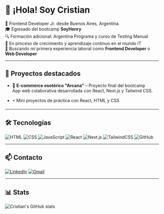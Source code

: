 # 👋 ¡Hola! Soy Cristian

🎯 Frontend Developer Jr. desde Buenos Aires, Argentina  
🎓 Egresado del bootcamp **SoyHenry**  
🔍 Formación adicional: Argentina Programa y curso de Testing Manual  
🌱 En proceso de crecimiento y aprendizaje continuo en el mundo IT  
💼 Buscando mi primera experiencia laboral como **Frontend Developer** o **Web Developer**

---

## 📌 Proyectos destacados

- 🧿 **E-commerce esotérico "Arcana"** – Proyecto final del bootcamp  
  App web colaborativa desarrollada con React, Next.js y Tailwind CSS.

- ⚡ Mini proyectos de práctica con React, HTML y CSS

---

## 🛠️ Tecnologías

![HTML](https://img.shields.io/badge/HTML5-E34F26?style=flat&logo=html5&logoColor=white)
![CSS](https://img.shields.io/badge/CSS3-1572B6?style=flat&logo=css3&logoColor=white)
![JavaScript](https://img.shields.io/badge/JavaScript-F7DF1E?style=flat&logo=javascript&logoColor=black)
![React](https://img.shields.io/badge/React-20232A?style=flat&logo=react&logoColor=61DAFB)
![Next.js](https://img.shields.io/badge/Next.js-000000?style=flat&logo=next.js&logoColor=white)
![TailwindCSS](https://img.shields.io/badge/Tailwind-06B6D4?style=flat&logo=tailwind-css&logoColor=white)
![GitHub](https://img.shields.io/badge/GitHub-181717?style=flat&logo=github&logoColor=white)

---

## 📫 Contacto

[![LinkedIn](https://img.shields.io/badge/LinkedIn-blue?style=flat&logo=linkedin)](https://www.linkedin.com/in/cristian-de-la-vega)
[![Gmail](https://img.shields.io/badge/Email-coral?style=flat&logo=gmail&logoColor=white)](mailto:dlvcristian@gmail.com)

---

## 📊 Stats

![Cristian's GitHub stats](https://github-readme-stats.vercel.app/api?username=cristiandlv&show_icons=true&theme=tokyonight)
